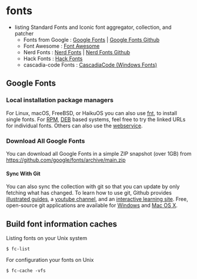 # fonts
- listing Standard Fonts and Iconic font aggregator, collection, and patcher
  - Fonts from Google : [Google Fonts](https://fonts.google.com/) | [Google Fonts Github](https://github.com/google/fonts)
  - Font Awesome : [Font Awesome](https://fontawesome.com/)
  - Nerd Fonts : [Nerd Fonts](https://www.nerdfonts.com/) | [Nerd Fonts Github](https://github.com/ryanoasis/nerd-fonts)
  - Hack Fonts : [Hack Fonts](https://sourcefoundry.org/hack/)
  - cascadia-code Fonts : [CascadiaCode (Windows Fonts)](https://github.com/microsoft/cascadia-code)

## Google Fonts
### Local installation package managers
For Linux, macOS, FreeBSD, or HaikuOS you can also use [fnt](https://github.com/alexmyczko/fnt), to install single fonts. For [RPM](http://bootes.ethz.ch/fonts/rpm/), [DEB](http://bootes.ethz.ch/fonts/deb/) based systems, feel free to try the linked URLs for individual fonts. Others can also use the [webservice](http://bootes.ethz.ch/fonts/).

### Download All Google Fonts
You can download all Google Fonts in a simple ZIP snapshot (over 1GB) from <https://github.com/google/fonts/archive/main.zip>

#### Sync With Git
You can also sync the collection with git so that you can update by only fetching what has changed. To learn how to use git, Github provides [illustrated guides](https://guides.github.com), a [youtube channel](https://www.youtube.com/user/GitHubGuides), and an [interactive learning site](https://skills.github.com/).
Free, open-source git applications are available for [Windows](https://git-scm.com/download/gui/windows) and [Mac OS X](https://git-scm.com/download/gui/mac).

## Build font information caches
Listing fonts on your Unix system
```shell
$ fc-list
```
For configuration your fonts on Unix
```shell
$ fc-cache -vfs
```
